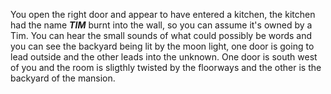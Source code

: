 You open the right door and appear to have entered a kitchen, the kitchen had the name _**TIM**_ burnt into the wall, so you can assume it's owned by a Tim. You can hear the small sounds of what could possibly be words and you can see the backyard being lit by the moon light, one door is going to lead outside and the other leads into the unknown. One door is south west of you and the room is sligthly twisted by the floorways and the other is the backyard of the mansion.

